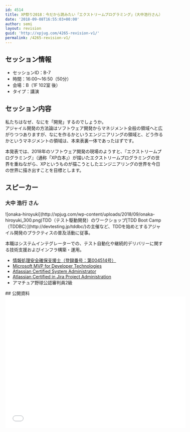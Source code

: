 ```yaml
---
id: 4514
title: XP祭り2018：今だから読みたい「エクストリームプログラミング」（大中浩行さん）
date: '2018-09-08T16:55:03+00:00'
author: semi
layout: revision
guid: 'http://xpjug.com/4265-revision-v1/'
permalink: /4265-revision-v1/
---
```


## セッション情報

- セッションID：B-7
- 時間：16:00～16:50（50分）
- 会場：B（1F 102室 後）
- タイプ：講演

## セッション内容

私たちはなぜ、なにを「開発」するのでしょうか。  
アジャイル開発の方法論はソフトウェア開発からマネジメント全般の領域へと広がりつつありますが、なにを作るかというエンジニアリングの領域と、どう作るかというマネジメントの領域は、本来表裏一体であったはずです。

本発表では、2018年のソフトウェア開発の現場のようすと、『エクストリームプログラミング』（通称「XP白本」）が描いたエクストリームプログラミングの世界を重ねながら、XPというものが描こうとしたエンジニアリングの世界を今日の世界に描き出すことを目標とします。

## スピーカー

### 大中 浩行 さん

<div class="profile">![onaka-hiroyuki](http://xpjug.com/wp-content/uploads/2018/09/onaka-hiroyuki_300.png)TDD（テスト駆動開発）のワークショップ[TDD Boot Camp（TDDBC）](http://devtesting.jp/tddbc/)の主催など、TDDを始めとするアジャイル開発のプラクティスの普及活動に従事。

本職はシステムインテグレーターでの、テスト自動化や継続的デリバリーに関する技術支援およびインフラ構築・運用。

- [情報処理安全確保支援士（登録番号：第004514号）](https://riss.ipa.go.jp/r?r=004514)
- [Microsoft MVP for Developer Technologies](https://mvp.microsoft.com/ja-jp/PublicProfile/5003234?fullName=Hiroyuki%20Onaka)
- [Atlassian Certified System Administrator](https://www.certmetrics.com/atlassian/public/badge.aspx?i=5&t=c&d=2017-11-13&ci=AT00132438)
- [Atlassian Certified in Jira Project Administration](https://www.certmetrics.com/atlassian/public/badge.aspx?i=10&t=c&d=2018-06-14&ci=AT00132438)
- アマチュア野球公認審判員2級

</div>## 公開資料

<iframe allowfullscreen="" frameborder="0" height="420" mozallowfullscreen="" scrolling="no" src="//slides.com/hiroyuki_onaka/reading-xp/embed" webkitallowfullscreen="" width="576"></iframe>